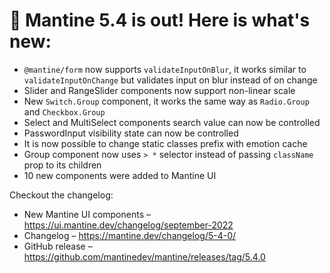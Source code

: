 # 🚀 Mantine 5.4 is out! Here is what's new:

- `@mantine/form` now supports `validateInputOnBlur`, it works similar to `validateInputOnChange` but validates input on blur instead of on change
- Slider and RangeSlider components now support non-linear scale
- New `Switch.Group` component, it works the same way as `Radio.Group` and `Checkbox.Group`
- Select and MultiSelect components search value can now be controlled
- PasswordInput visibility state can now be controlled
- It is now possible to change static classes prefix with emotion cache
- Group component now uses `> *` selector instead of passing `className` prop to its children
- 10 new components were added to Mantine UI

Checkout the changelog:

- New Mantine UI components – https://ui.mantine.dev/changelog/september-2022
- Changelog – https://mantine.dev/changelog/5-4-0/
- GitHub release – https://github.com/mantinedev/mantine/releases/tag/5.4.0
